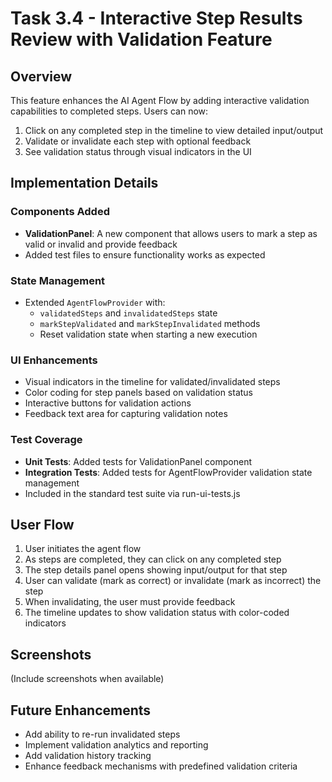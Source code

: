 # Task 3.4 - Interactive Step Results Review with Validation Feature

## Overview

This feature enhances the AI Agent Flow by adding interactive validation capabilities to completed steps. Users can now:

1. Click on any completed step in the timeline to view detailed input/output
2. Validate or invalidate each step with optional feedback
3. See validation status through visual indicators in the UI

## Implementation Details

### Components Added

- **ValidationPanel**: A new component that allows users to mark a step as valid or invalid and provide feedback
- Added test files to ensure functionality works as expected

### State Management

- Extended `AgentFlowProvider` with:
  - `validatedSteps` and `invalidatedSteps` state
  - `markStepValidated` and `markStepInvalidated` methods
  - Reset validation state when starting a new execution

### UI Enhancements

- Visual indicators in the timeline for validated/invalidated steps
- Color coding for step panels based on validation status
- Interactive buttons for validation actions
- Feedback text area for capturing validation notes

### Test Coverage

- **Unit Tests**: Added tests for ValidationPanel component
- **Integration Tests**: Added tests for AgentFlowProvider validation state management
- Included in the standard test suite via run-ui-tests.js

## User Flow

1. User initiates the agent flow
2. As steps are completed, they can click on any completed step
3. The step details panel opens showing input/output for that step
4. User can validate (mark as correct) or invalidate (mark as incorrect) the step
5. When invalidating, the user must provide feedback
6. The timeline updates to show validation status with color-coded indicators

## Screenshots

(Include screenshots when available)

## Future Enhancements

- Add ability to re-run invalidated steps
- Implement validation analytics and reporting
- Add validation history tracking
- Enhance feedback mechanisms with predefined validation criteria

